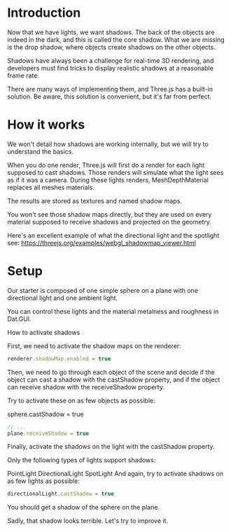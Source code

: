 # Introduction
  
Now that we have lights, we want shadows. The back of the objects are indeed in the dark, and this is called the core shadow. What we are missing is the drop shadow, where objects create shadows on the other objects.

Shadows have always been a challenge for real-time 3D rendering, and developers must find tricks to display realistic shadows at a reasonable frame rate.

There are many ways of implementing them, and Three.js has a built-in solution. Be aware, this solution is convenient, but it's far from perfect.

# How it works
  
We won't detail how shadows are working internally, but we will try to understand the basics.

When you do one render, Three.js will first do a render for each light supposed to cast shadows. Those renders will simulate what the light sees as if it was a camera. During these lights renders, MeshDepthMaterial replaces all meshes materials.

The results are stored as textures and named shadow maps.

You won't see those shadow maps directly, but they are used on every material supposed to receive shadows and projected on the geometry.

Here's an excellent example of what the directional light and the spotlight see: https://threejs.org/examples/webgl_shadowmap_viewer.html

# Setup
  
Our starter is composed of one simple sphere on a plane with one directional light and one ambient light.

You can control these lights and the material metalness and roughness in Dat.GUI.



How to activate shadows 
  
First, we need to activate the shadow maps on the renderer:
```javascript
renderer.shadowMap.enabled = true
```
Then, we need to go through each object of the scene and decide if the object can cast a shadow with the castShadow property, and if the object can receive shadow with the receiveShadow property.

Try to activate these on as few objects as possible:

sphere.castShadow = true
```javascript
// ...
plane.receiveShadow = true
```
Finally, activate the shadows on the light with the castShadow property.

Only the following types of lights support shadows:

PointLight
DirectionalLight
SpotLight
And again, try to activate shadows on as few lights as possible:
```javascript
directionalLight.castShadow = true
```


You should get a shadow of the sphere on the plane.

Sadly, that shadow looks terrible. Let's try to improve it.

